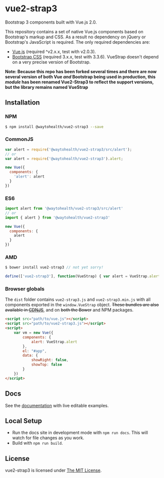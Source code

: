 # vue2-strap3
Bootstrap 3 components built with Vue.js 2.0.

This repository contains a set of native Vue.js components based on Bootstrap's markup and CSS. As a result no dependency on jQuery or Bootstrap's JavaScript is required. The only required dependencies are:

* [Vue.js](http://vuejs.org/) (required ^v2.x.x, test with v2.0.3).
* [Bootstrap CSS](http://getbootstrap.com/) (required 3.x.x, test with 3.3.6). VueStrap doesn't depend on a very precise version of Bootstrap.

**Note: Because this repo has been forked several times and there are now several version of both Vue _and_ Bootstrap being used in production, this _module_ has been renamed Vue2-Strap3 to reflect the support versions, but the library remains named VueStrap**

## Installation

### NPM

```bash
$ npm install @waytohealth/vue2-strap3 --save
```

### CommonJS
```js
var alert = require('@waytohealth/vue2-strap3/src/alert');
// or
var alert = require('@waytohealth/vue2-strap3').alert;

new Vue({
  components: {
    'alert': alert
  }
})
```

### ES6
```js
import alert from '@waytohealth/vue2-strap3/src/alert'
// or
import { alert } from '@waytohealth/vue2-strap3'

new Vue({
  components: {
    alert
  }
})
```

### AMD
```js
$ bower install vue2-strap3 // not yet sorry!

define(['vue2-strap3'], function(VueStrap) { var alert = VueStrap.alert; ... });
```

### Browser globals
The `dist` folder contains `vue2-strap3.js` and `vue2-strap3.min.js` with all components exported in the <code>window.VueStrap</code> object. ~~These bundles are also available in [CDNJS](https://cdnjs.com/libraries/vue-strap)~~,
and on ~~both the Bower~~ and NPM packages.

```html
<script src="path/to/vue.js"></script>
<script src="path/to/vue2-strap3.js"></script>
<script>
    var vm = new Vue({
        components: {
            alert: VueStrap.alert
        },
        el: "#app",
        data: {
            showRight: false,
            showTop: false
        }
    })
</script>
```

## Docs
See the [documentation](https://waytohealth.github.io/vue2-strap3/) with live editable examples.

## Local Setup
* Run the docs site in development mode with `npm run docs`. This will watch for file changes as you work.
* Build with `npm run build`.

## License
vue2-strap3 is licensed under [The MIT License](LICENSE).
